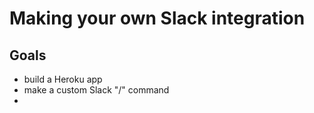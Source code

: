 # Making your own Slack integration

## Goals
- build a Heroku app
- make a custom Slack "/" command
- 
